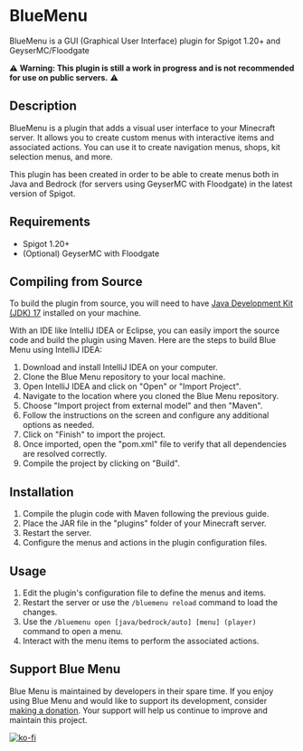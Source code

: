 # BlueMenu

BlueMenu is a GUI (Graphical User Interface) plugin for Spigot 1.20+ and GeyserMC/Floodgate

⚠️ **Warning: This plugin is still a work in progress and is not recommended for use on public servers.** ⚠️

## Description

BlueMenu is a plugin that adds a visual user interface to your Minecraft server. It allows you to create custom menus with interactive items and associated actions. You can use it to create navigation menus, shops, kit selection menus, and more. 

This plugin has been created in order to be able to create menus both in Java and Bedrock (for servers using GeyserMC with Floodgate) in the latest version of Spigot. 

## Requirements
- Spigot 1.20+
- (Optional) GeyserMC with Floodgate

## Compiling from Source
To build the plugin from source, you will need to have [Java Development Kit (JDK) 17](https://adoptium.net/) installed on your machine. 

With an IDE like IntelliJ IDEA or Eclipse, you can easily import the source code and build the plugin using Maven. Here are the steps to build Blue Menu using IntelliJ IDEA:

1. Download and install IntelliJ IDEA on your computer.
2. Clone the Blue Menu repository to your local machine.
3. Open IntelliJ IDEA and click on "Open" or "Import Project".
4. Navigate to the location where you cloned the Blue Menu repository.
5. Choose "Import project from external model" and then "Maven".
6. Follow the instructions on the screen and configure any additional options as needed.
7. Click on "Finish" to import the project.
8. Once imported, open the "pom.xml" file to verify that all dependencies are resolved correctly.
9. Compile the project by clicking on "Build".

## Installation
1. Compile the plugin code with Maven following the previous guide.
2. Place the JAR file in the "plugins" folder of your Minecraft server.
3. Restart the server.
4. Configure the menus and actions in the plugin configuration files.

## Usage
1. Edit the plugin's configuration file to define the menus and items.
2. Restart the server or use the `/bluemenu reload` command to load the changes.
3. Use the `/bluemenu open [java/bedrock/auto] [menu] (player)` command to open a menu.
4. Interact with the menu items to perform the associated actions.

## Support Blue Menu
Blue Menu is maintained by developers in their spare time. If you enjoy using Blue Menu and would like to support its development, consider [making a donation](https://ko-fi.com/V7V3IE7VS). Your support will help us continue to improve and maintain this project.

[![ko-fi](https://ko-fi.com/img/githubbutton_sm.svg)](https://ko-fi.com/V7V3IE7VS)